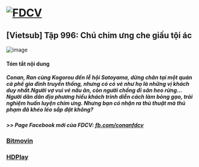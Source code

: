 # [![FDCV](https://user-images.githubusercontent.com/75318518/142803511-f5c20d56-47eb-4f2a-b63f-6b9b169c295b.png)](https://admin1509.github.io/fdcvteam.blogspot.com/)
## [Vietsub] Tập 996: Chú chim ưng che giấu tội ác
![image](https://user-images.githubusercontent.com/75318518/143677519-e669fada-4e5f-4f24-8b3d-2c737468ec7d.png)

#### Tóm tắt nội dung
##### Conan, Ran cùng Kogorou đến lễ hội Satoyama, dừng chân tại một quán cà phê gia đình truyền thống, nhưng có có vẻ như họ là những vị khách duy nhất.Người vợ vui vẻ nấu ăn, còn người chồng đi săn heo rừng... Người dân dân địa phương hiếu khách trình diễn cách làm bỏng gạo, trải nghiệm huấn luyện chim ưng. Nhưng bạn có nhận ra thủ thuật mà thủ phạm đã khéo léo sắp đặt không?  
##### >> Page Facebook mới của FDCV: [fb.com/conanfdcv](https://fb.com/conanfdcv)
### [Bitmovin](https://bitmovin.com/demos/stream-test?format=hls&manifest=https://raw.githubusercontent.com/admin1509/admin1509/main/)
### [HDPlay](https://hdplay.se/?HLSP2P=https://raw.githubusercontent.com/admin1509/admin1509/main/)
